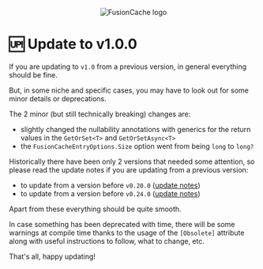 <div align="center">

![FusionCache logo](logo-128x128.png)

</div>

# 🆙 Update to v1.0.0

If you are updating to `v1.0` from a previous version, in general everything should be fine.

But, in some niche and specific cases, you may have to look out for some minor details or deprecations.

The 2 minor (but still technically breaking) changes are:
- slightly changed the nullability annotations with generics for the return values in the `GetOrSet<T>` and `GetOrSetAsync<T>`
- the `FusionCacheEntryOptions.Size` option went from being `long` to `long?`

Historically there have been only 2 versions that needed some attention, so please read the update notes if you are updating from a previous version:

- to update from a version before `v0.20.0` ([update notes](Update_v0_20_0.md))
- to update from a version before `v0.24.0` ([update notes](Update_v0_24_0.md))

Apart from these everything should be quite smooth.

In case something has been deprecated with time, there will be some warnings at compile time thanks to the usage of the `[Obsolete]` attribute along with useful instructions to follow, what to change, etc.

That's all, happy updating!
